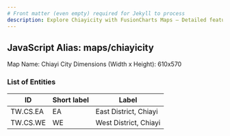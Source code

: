 ```yaml
---
# Front matter (even empty) required for Jekyll to process
description: Explore Chiayicity with FusionCharts Maps – Detailed features for seamless integration. Try now & enhance your data visualization today! 
---
```


## JavaScript Alias: maps/chiayicity

Map Name: Chiayi City
Dimensions (Width x Height): 610x570

### List of Entities

ID | Short label | Label
---|---|---|
TW.CS.EA|EA|East District, Chiayi
TW.CS.WE|WE|West District, Chiayi